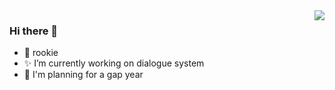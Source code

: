 <img align="right" src="https://github-readme-stats.vercel.app/api?username=BigBinnie&show_icons=true&icon_color=CE1D2D&text_color=718096&bg_color=ffffff&hide_title=true" />

### Hi there 👋

- 🤔 rookie
- ✨ I’m currently working on dialogue system
- 🌱 I'm planning for a gap year 

<!--
**BigBinnie/BigBinnie** is a ✨ _special_ ✨ repository because its `README.md` (this file) appears on your GitHub profile.

Here are some ideas to get you started:

- 🔭 I’m currently working on ...
- 🌱 I’m currently learning ...
- 👯 I’m looking to collaborate on ...
- 🤔 I’m looking for help with ...
- 💬 Ask me about ...
- 📫 How to reach me: ...
- 😄 Pronouns: ...
- ⚡ Fun fact: ...
-->
